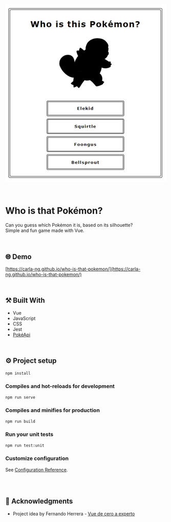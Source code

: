 <p align="center">
  <img src="https://github.com/carla-ng/who-is-that-pokemon/blob/master/src/assets/readme_image_1.jpg?raw=true" alt="Who is that Pokemon preview">
</p>

<br>

# Who is that Pokémon?
Can you guess which Pokémon it is, based on its silhouette?
<br>
Simple and fun game made with Vue.

<br>

## :globe_with_meridians: Demo
[https://carla-ng.github.io/who-is-that-pokemon/](https://carla-ng.github.io/who-is-that-pokemon/)

<br>

## :hammer_and_pick: Built With
* Vue
* JavaScript
* CSS
* Jest
* [PokéApi](https://pokeapi.co/)

<br>

## :gear: Project setup
```
npm install
```

### Compiles and hot-reloads for development
```
npm run serve
```

### Compiles and minifies for production
```
npm run build
```

### Run your unit tests
```
npm run test:unit
```

### Customize configuration
See [Configuration Reference](https://cli.vuejs.org/config/).


<br><br>

## :clap: Acknowledgments
* Project idea by Fernando Herrera - [Vue de cero a experto](https://www.udemy.com/course/vuejs-fh/)
